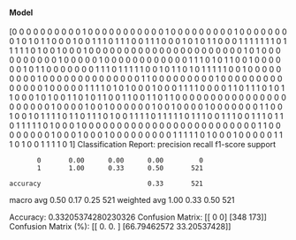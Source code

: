 #### Model
[0 0 0 0 0 0 0 0 0 0 1 0 0 0 0 0 0 0 0 0 0 0 1 0 0 0 0 0 0 0 0 0 1 0 0 0 0
 0 0 0 0 1 0 1 0 1 1 0 0 0 1 0 0 1 1 1 0 1 1 1 0 0 1 1 1 0 0 0 1 0 1 0 1 1
 0 0 0 1 1 1 1 1 1 1 0 1 1 1 1 1 0 1 0 0 1 0 0 0 1 0 0 0 0 0 0 0 0 0 0 0 0
 0 0 0 0 0 0 0 0 0 0 1 0 1 0 0 0 0 0 0 0 0 0 0 1 0 0 0 0 0 1 0 0 0 0 0 0 0
 0 0 0 0 0 1 1 1 0 1 0 1 1 0 0 1 0 0 0 0 0 0 1 0 1 1 0 0 0 0 0 0 0 1 1 1 0
 1 1 1 1 1 0 0 1 0 1 1 0 1 0 1 1 1 1 1 0 0 1 0 0 0 0 0 0 0 0 0 1 0 0 0 0 0
 0 0 0 0 0 0 0 0 0 1 1 0 0 0 0 0 0 0 0 0 1 0 0 0 0 0 0 0 0 0 0 0 0 0 0 1 0
 0 0 0 0 1 1 1 1 0 1 0 1 0 0 0 1 0 0 0 1 1 1 1 0 0 0 0 1 1 0 1 1 1 0 1 0 1
 1 0 0 0 1 0 1 0 0 1 1 0 1 0 1 1 0 0 1 1 0 0 1 1 0 1 1 0 0 0 0 0 0 0 0 0 0
 0 0 0 0 0 0 0 0 0 0 0 0 1 0 0 0 0 1 0 0 1 0 0 0 0 0 0 1 0 0 1 0 0 0 0 1 0
 0 0 0 0 0 0 1 1 0 0 1 0 0 1 0 1 1 1 1 0 1 1 0 1 1 1 0 1 0 0 1 1 1 1 0 1 1
 1 1 1 0 1 1 1 0 0 1 1 1 0 0 1 1 1 0 1 1 0 1 1 1 1 1 0 1 0 0 0 1 0 0 0 0 0
 0 0 0 0 0 0 0 0 0 0 0 0 0 0 0 0 0 0 0 0 1 1 0 0 0 0 0 0 0 0 1 0 0 0 1 0 0
 0 1 0 0 0 0 0 0 0 0 0 1 1 1 1 1 0 1 0 0 0 1 0 0 0 0 0 1 1 1 0 1 0 0 1 1 1
 1 0 1]
Classification Report:
              precision    recall  f1-score   support

           0       0.00      0.00      0.00         0
           1       1.00      0.33      0.50       521

    accuracy                           0.33       521
   macro avg       0.50      0.17      0.25       521
weighted avg       1.00      0.33      0.50       521

Accuracy: 0.33205374280230326
Confusion Matrix:
[[  0   0]
 [348 173]]
Confusion Matrix (%):
[[ 0.          0.        ]
 [66.79462572 33.20537428]]
